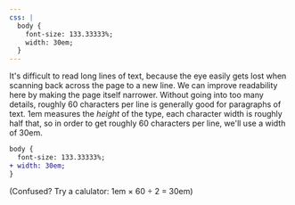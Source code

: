 ```yaml
---
css: |
  body {
    font-size: 133.33333%;
    width: 30em;
  }
---
```


It's difficult to read long lines of text, because the eye easily gets lost when scanning back across the page to a new line. We can improve readability here by making the page itself narrower. Without going into too many details, roughly 60 characters per line is generally good for paragraphs of text. 1em measures the  *height* of the type, each character width is roughly  half that, so in order to get roughly 60 characters per line, we'll use a width of 30em.

```diff
body {
  font-size: 133.33333%;
+ width: 30em;
}
```

(Confused? Try a calulator: 1em &times; 60 &divide; 2 = 30em)